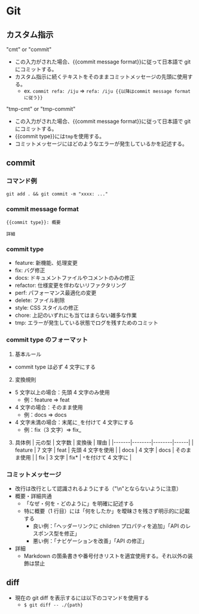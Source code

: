 # Git

## カスタム指示

"cmt" or "commit"

- この入力がされた場合、{{commit message format}}に従って日本語で git にコミットする。
- カスタム指示に続くテキストをそのままコミットメッセージの先頭に使用する。
  - ex. `commit refa: /iju` => `refa: /iju {{以降はcommit message formatに従う}}`

"tmp-cmt" or "tmp-commit"

- この入力がされた場合、{{commit message format}}に従って日本語で git にコミットする。
- {{commit type}}には`tmp`を使用する。
- コミットメッセージにはどのようなエラーが発生しているかを記述する。

## commit

### コマンド例

`git add . && git commit -m "xxxx: ..."`

### commit message format

```
{{commit type}}: 概要

詳細
```

### commit type

- feature: 新機能、処理変更
- fix: バグ修正
- docs: ドキュメントファイルやコメントのみの修正
- refactor: 仕様変更を伴わないリファクタリング
- perf: パフォーマンス最適化の変更
- delete: ファイル削除
- style: CSS スタイルの修正
- chore: 上記のいずれにも当てはまらない雑多な作業
- tmp: エラーが発生している状態でログを残すためのコミット

### commit type のフォーマット

1. 基本ルール

- commit type は必ず 4 文字にする

2. 変換規則

- 5 文字以上の場合：先頭 4 文字のみ使用
  - 例：feature => feat
- 4 文字の場合：そのまま使用
  - 例：docs => docs
- 4 文字未満の場合：末尾に`_`を付けて 4 文字にする
  - 例：fix（3 文字）=> fix\_

3. 具体例
   | 元の型 | 文字数 | 変換後 | 理由 |
   |-------|--------|--------|------|
   | feature | 7 文字 | feat | 先頭 4 文字を使用 |
   | docs | 4 文字 | docs | そのまま使用 |
   | fix | 3 文字 | fix* | `*`を付けて 4 文字に |

### コミットメッセージ

- 改行は改行として認識されるようにする（"\n"とならないように注意）
- 概要・詳細共通
  - 「なぜ・何を・どのように」を明確に記述する
  - 特に概要（1 行目）には「何をしたか」を曖昧さを残さず明示的に記載する
    - 良い例：「ヘッダーリンクに children プロパティを追加」「API のレスポンス型を修正」
    - 悪い例：「ナビゲーションを改善」「API の修正」
- 詳細
  - Markdown の箇条書きや番号付きリストを適宜使用する。それ以外の装飾は禁止

## diff

- 現在の git diff を表示するには以下のコマンドを使用する
  - `$ git diff -- ./{path}`
